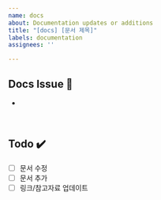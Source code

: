 ```yaml
---
name: docs
about: Documentation updates or additions
title: "[docs] [문서 제목]"
labels: documentation
assignees: ''

---
```


## Docs Issue 📄
<!-- 수정/추가할 문서와 그 이유를 간단히 적어주세요 -->
- 

<br>

## Todo ✔️
- [ ] 문서 수정
- [ ] 문서 추가
- [ ] 링크/참고자료 업데이트
